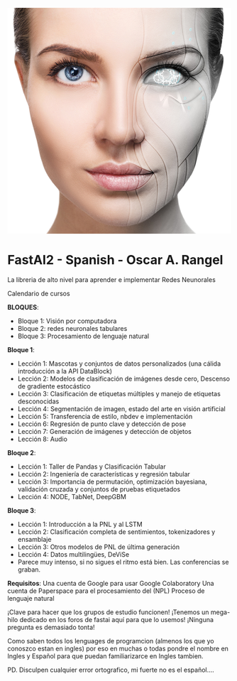 ![](https://github.com/TheStoneMX/FastAI2---Spanish/blob/master/fastai2_images/98678524_2.jpg?raw=true)

# FastAI2 - Spanish - Oscar A. Rangel
 La libreria de alto nivel para aprender e implementar Redes Neunorales

Calendario de cursos

**BLOQUES**:
* Bloque 1: Visión por computadora
* Bloque 2: redes neuronales tabulares
* Bloque 3: Procesamiento de lenguaje natural

**Bloque 1**:
* Lección 1: Mascotas y conjuntos de datos personalizados (una cálida introducción a la API DataBlock)
* Lección 2: Modelos de clasificación de imágenes desde cero, Descenso de gradiente estocástico
* Lección 3: Clasificación de etiquetas múltiples y manejo de etiquetas desconocidas
* Lección 4: Segmentación de imagen, estado del arte en visión artificial
* Lección 5: Transferencia de estilo, nbdev e implementación
* Lección 6: Regresión de punto clave y detección de pose
* Lección 7: Generación de imágenes y detección de objetos
* Lección 8: Audio

**Bloque 2**:
* Lección 1: Taller de Pandas y Clasificación Tabular
* Lección 2: Ingeniería de características y regresión tabular
* Lección 3: Importancia de permutación, optimización bayesiana, validación cruzada y conjuntos de pruebas etiquetados
* Lección 4: NODE, TabNet, DeepGBM

**Bloque 3**:
* Lección 1: Introducción a la PNL y al LSTM
* Lección 2: Clasificación completa de sentimientos, tokenizadores y ensamblaje
* Lección 3: Otros modelos de PNL de última generación
* Lección 4: Datos multilingües, DeViSe
* Parece muy intenso, si no sigues el ritmo está bien. Las conferencias se graban.

**Requisitos**:
Una cuenta de Google para usar Google Colaboratory 
Una cuenta de Paperspace para el procesamiento del (NPL) Proceso de lenguaje natural 

¡Clave para hacer que los grupos de estudio funcionen!
¡Tenemos un mega-hilo dedicado en los foros de fastai aquí para que lo usemos!
¡Ninguna pregunta es demasiado tonta!

Como saben todos los lenguages de programcion (almenos los que yo conoszco estan en ingles) por eso en muchas o todas pondre el nombre en Ingles y Español para que puedan familiarizarce en Ingles tambien.

PD.
Disculpen cualquier error ortografico, mi fuerte no es el español....
